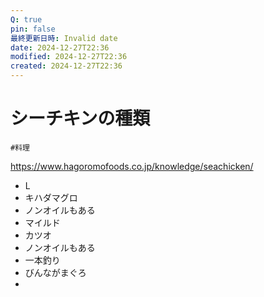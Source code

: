 ```yaml
---
Q: true
pin: false
最終更新日時: Invalid date
date: 2024-12-27T22:36
modified: 2024-12-27T22:36
created: 2024-12-27T22:36
---
```

# シーチキンの種類

`#料理`

https://www.hagoromofoods.co.jp/knowledge/seachicken/

- L  
- キハダマグロ  
- ノンオイルもある  
- マイルド  
- カツオ  
- ノンオイルもある  
- 一本釣り  
- びんながまぐろ  
-